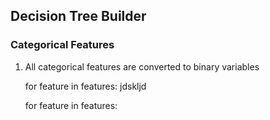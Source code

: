 ## Decision Tree Builder

### Categorical Features

1. All categorical features are converted to binary variables

    for feature in features:
	    jdskljd

    for feature in features:
    


<!--stackedit_data:
eyJoaXN0b3J5IjpbLTUwMTg1NDIyNV19
-->